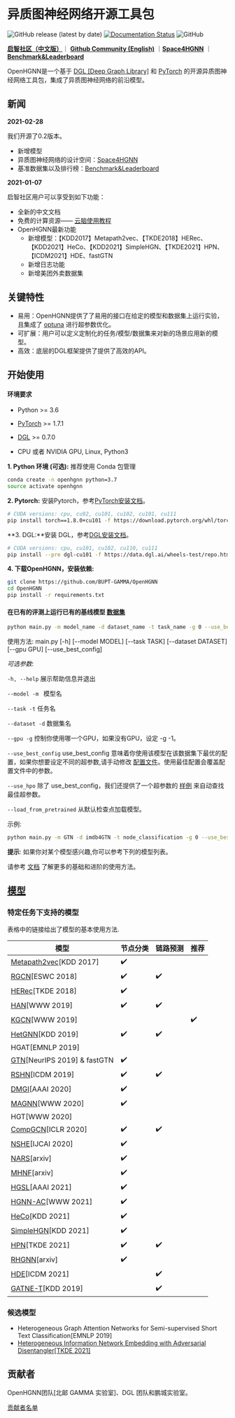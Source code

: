 # 异质图神经网络开源工具包

![GitHub release (latest by date)](https://img.shields.io/github/v/release/BUPT-GAMMA/OpenHGNN)
[![Documentation Status](https://readthedocs.org/projects/openhgnn-zh-cn/badge/?version=latest)](https://openhgnn.readthedocs.io/zh_CN/latest/?badge=latest)
![GitHub](https://img.shields.io/github/license/BUPT-GAMMA/OpenHGNN)

[**启智社区（中文版）**](https://git.openi.org.cn/GAMMALab/OpenHGNN)｜ [**Github Community (English)**](https://github.com/BUPT-GAMMA/OpenHGNN) ｜[**Space4HGNN**](./space4hgnn) ｜[**Benchmark&Leaderboard**](./openhgnn/dataset/ohgb.md)

OpenHGNN是一个基于 [DGL [Deep Graph Library]](https://github.com/dmlc/dgl) 和 [PyTorch](https://pytorch.org/) 的开源异质图神经网络工具包，集成了异质图神经网络的前沿模型。

## 新闻

**2021-02-28**

我们开源了0.2版本。

- 新增模型
- 异质图神经网络的设计空间：[Space4HGNN](./space4hgnn)
- 基准数据集以及排行榜：[Benchmark&Leaderboard](./openhgnn/dataset/ohgb.md)

**2021-01-07**

启智社区用户可以享受到如下功能：

- 全新的中文文档
- 免费的计算资源—— [云脑使用教程](https://git.openi.org.cn/GAMMALab/OpenHGNN/src/branch/main/yunnao_tutorial.md)
- OpenHGNN最新功能
  - 新增模型：【KDD2017】Metapath2vec、【TKDE2018】HERec、【KDD2021】HeCo、【KDD2021】SimpleHGN、【TKDE2021】HPN、【ICDM2021】HDE、fastGTN
  - 新增日志功能
  - 新增美团外卖数据集

## 关键特性

- 易用：OpenHGNN提供了了易用的接口在给定的模型和数据集上运行实验，且集成了 [optuna](https://optuna.org/) 进行超参数优化。
- 可扩展：用户可以定义定制化的任务/模型/数据集来对新的场景应用新的模型。
- 高效：底层的DGL框架提供了提供了高效的API。

## 开始使用

#### 环境要求

- Python  >= 3.6

- [PyTorch](https://pytorch.org/get-started/locally/)  >= 1.7.1

- [DGL](https://github.com/dmlc/dgl) >= 0.7.0

- CPU 或者 NVIDIA GPU, Linux, Python3

**1. Python 环境 (可选):** 推荐使用 Conda 包管理

```bash
conda create -n openhgnn python=3.7
source activate openhgnn
```

**2. Pytorch:** 安装Pytorch，参考[PyTorch安装文档](https://pytorch.org/get-started/locally/)。

```bash
# CUDA versions: cpu, cu92, cu101, cu102, cu101, cu111
pip install torch==1.8.0+cu101 -f https://download.pytorch.org/whl/torch_stable.html
```

**3. DGL:**安装 DGL，参考[DGL安装文档](https://www.dgl.ai/pages/start.html)。

```bash
# CUDA versions: cpu, cu101, cu102, cu110, cu111
pip install --pre dgl-cu101 -f https://data.dgl.ai/wheels-test/repo.html
```

**4. 下载OpenHGNN，安装依赖:**

```bash
git clone https://github.com/BUPT-GAMMA/OpenHGNN
cd OpenHGNN
pip install -r requirements.txt
```

#### 在已有的评测上运行已有的基线模型 [数据集](./openhgnn/dataset/#Dataset)

```bash
python main.py -m model_name -d dataset_name -t task_name -g 0 --use_best_config --load_from_pretrained
```

使用方法: main.py [-h] [--model MODEL] [--task TASK] [--dataset DATASET]
               [--gpu GPU] [--use_best_config]

*可选参数*:

``-h, --help``    展示帮助信息并退出

``--model -m ``    模型名

``--task -t``    任务名

``--dataset -d``    数据集名

``--gpu -g``    控制你使用哪一个GPU，如果没有GPU，设定 -g -1。

``--use_best_config``    use_best_config 意味着你使用该模型在该数据集下最优的配置，如果你想要设定不同的超参数,请手动修改 [配置文件](./openhgnn/config.ini)。使用最佳配置会覆盖配置文件中的参数。

``--use_hpo`` 除了 use_best_config，我们还提供了一个超参数的 [样例](./openhgnn/auto) 来自动查找最佳超参数。

``--load_from_pretrained`` 从默认检查点加载模型。

示例: 

```bash
python main.py -m GTN -d imdb4GTN -t node_classification -g 0 --use_best_config
```

**提示**: 如果你对某个模型感兴趣,你可以参考下列的模型列表。

请参考 [文档](https://openhgnn.readthedocs.io/en/latest/index.html) 了解更多的基础和进阶的使用方法。

## [模型](./openhgnn/models/#Model)

### 特定任务下支持的模型

表格中的链接给出了模型的基本使用方法.

| 模型                                                       | 节点分类               | 链路预测               | 推荐                 |
| -------------------------------------------------------- | ------------------ | ------------------ | ------------------ |
| [Metapath2vec](./openhgnn/output/metapath2vec)[KDD 2017] | :heavy_check_mark: |                    |                    |
| [RGCN](./openhgnn/output/RGCN)[ESWC 2018]                | :heavy_check_mark: | :heavy_check_mark: |                    |
| [HERec](./openhgnn/output/HERec)[TKDE 2018]              | :heavy_check_mark: |                    |                    |
| [HAN](./openhgnn/output/HAN)[WWW 2019]                   | :heavy_check_mark: | :heavy_check_mark: |                    |
| [KGCN](./openhgnn/output/KGCN)[WWW 2019]                 |                    |                    | :heavy_check_mark: |
| [HetGNN](./openhgnn/output/HetGNN)[KDD 2019]             | :heavy_check_mark: | :heavy_check_mark: |                    |
| HGAT[EMNLP 2019]                                         |                    |                    |                    |
| [GTN](./openhgnn/output/GTN)[NeurIPS 2019] & fastGTN     | :heavy_check_mark: |                    |                    |
| [RSHN](./openhgnn/output/RSHN)[ICDM 2019]                | :heavy_check_mark: | :heavy_check_mark: |                    |
| [DMGI](./openhgnn/output/DMGI)[AAAI 2020]                | :heavy_check_mark: |                    |                    |
| [MAGNN](./openhgnn/output/MAGNN)[WWW 2020]               | :heavy_check_mark: |                    |                    |
| HGT[WWW 2020]                                            |                    |                    |                    |
| [CompGCN](./openhgnn/output/CompGCN)[ICLR 2020]          | :heavy_check_mark: | :heavy_check_mark: |                    |
| [NSHE](./openhgnn/output/NSHE)[IJCAI 2020]               | :heavy_check_mark: |                    |                    |
| [NARS](./openhgnn/output/NARS)[arxiv]                    | :heavy_check_mark: |                    |                    |
| [MHNF](./openhgnn/output/MHNF)[arxiv]                    | :heavy_check_mark: |                    |                    |
| [HGSL](./openhgnn/output/HGSL)[AAAI 2021]                | :heavy_check_mark: |                    |                    |
| [HGNN-AC](./openhgnn/output/HGNN_AC)[WWW 2021]           | :heavy_check_mark: |                    |                    |
| [HeCo](./openhgnn/output/HeCo)[KDD 2021]                 | :heavy_check_mark: |                    |                    |
| [SimpleHGN](./openhgnn/output/SimpleHGN)[KDD 2021]       | :heavy_check_mark: |                    |                    |
| [HPN](./openhgnn/output/HPN)[TKDE 2021]                  | :heavy_check_mark: | :heavy_check_mark: |                    |
| [RHGNN](./openhgnn/output/RHGNN)[arxiv]                  | :heavy_check_mark: |                    |                    |
| [HDE](./openhgnn/output/HDE)[ICDM 2021]                  |                    | :heavy_check_mark: |                    |
| [GATNE-T](./openhgnn/output/GATNE-T)[KDD 2019]           |                    | :heavy_check_mark: |                    |

### 候选模型

- Heterogeneous Graph Attention Networks for Semi-supervised Short Text Classification[EMNLP 2019]
- [Heterogeneous Information Network Embedding with Adversarial Disentangler[TKDE 2021]](https://ieeexplore.ieee.org/document/9483653)

## 贡献者

OpenHGNN团队[北邮 GAMMA 实验室]、DGL 团队和鹏城实验室。

[贡献者名单](./CONTRIBUTING.md)
